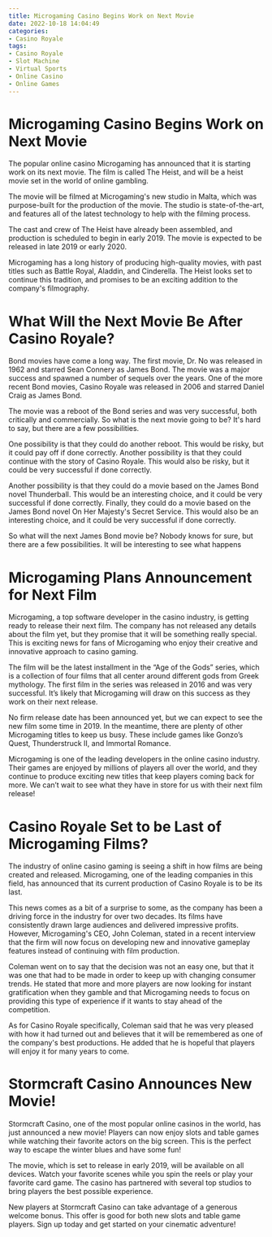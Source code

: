 ```yaml
---
title: Microgaming Casino Begins Work on Next Movie
date: 2022-10-18 14:04:49
categories:
- Casino Royale
tags:
- Casino Royale
- Slot Machine
- Virtual Sports
- Online Casino
- Online Games
---
```



#  Microgaming Casino Begins Work on Next Movie

The popular online casino Microgaming has announced that it is starting work on its next movie. The film is called The Heist, and will be a heist movie set in the world of online gambling.

The movie will be filmed at Microgaming's new studio in Malta, which was purpose-built for the production of the movie. The studio is state-of-the-art, and features all of the latest technology to help with the filming process.

The cast and crew of The Heist have already been assembled, and production is scheduled to begin in early 2019. The movie is expected to be released in late 2019 or early 2020.

Microgaming has a long history of producing high-quality movies, with past titles such as Battle Royal, Aladdin, and Cinderella. The Heist looks set to continue this tradition, and promises to be an exciting addition to the company's filmography.

#  What Will the Next Movie Be After Casino Royale?
Bond movies have come a long way. The first movie, Dr. No was released in 1962 and starred Sean Connery as James Bond. The movie was a major success and spawned a number of sequels over the years. One of the more recent Bond movies, Casino Royale was released in 2006 and starred Daniel Craig as James Bond.

The movie was a reboot of the Bond series and was very successful, both critically and commercially. So what is the next movie going to be? It's hard to say, but there are a few possibilities.

One possibility is that they could do another reboot. This would be risky, but it could pay off if done correctly. Another possibility is that they could continue with the story of Casino Royale. This would also be risky, but it could be very successful if done correctly.

Another possibility is that they could do a movie based on the James Bond novel Thunderball. This would be an interesting choice, and it could be very successful if done correctly. Finally, they could do a movie based on the James Bond novel On Her Majesty's Secret Service. This would also be an interesting choice, and it could be very successful if done correctly.

So what will the next James Bond movie be? Nobody knows for sure, but there are a few possibilities. It will be interesting to see what happens

#  Microgaming Plans Announcement for Next Film

Microgaming, a top software developer in the casino industry, is getting ready to release their next film. The company has not released any details about the film yet, but they promise that it will be something really special. This is exciting news for fans of Microgaming who enjoy their creative and innovative approach to casino gaming.

The film will be the latest installment in the “Age of the Gods” series, which is a collection of four films that all center around different gods from Greek mythology. The first film in the series was released in 2016 and was very successful. It’s likely that Microgaming will draw on this success as they work on their next release.

No firm release date has been announced yet, but we can expect to see the new film some time in 2019. In the meantime, there are plenty of other Microgaming titles to keep us busy. These include games like Gonzo’s Quest, Thunderstruck II, and Immortal Romance.

Microgaming is one of the leading developers in the online casino industry. Their games are enjoyed by millions of players all over the world, and they continue to produce exciting new titles that keep players coming back for more. We can’t wait to see what they have in store for us with their next film release!

#  Casino Royale Set to be Last of Microgaming Films?

The industry of online casino gaming is seeing a shift in how films are being created and released. Microgaming, one of the leading companies in this field, has announced that its current production of Casino Royale is to be its last.

This news comes as a bit of a surprise to some, as the company has been a driving force in the industry for over two decades. Its films have consistently drawn large audiences and delivered impressive profits. However, Microgaming's CEO, John Coleman, stated in a recent interview that the firm will now focus on developing new and innovative gameplay features instead of continuing with film production.

Coleman went on to say that the decision was not an easy one, but that it was one that had to be made in order to keep up with changing consumer trends. He stated that more and more players are now looking for instant gratification when they gamble and that Microgaming needs to focus on providing this type of experience if it wants to stay ahead of the competition.

As for Casino Royale specifically, Coleman said that he was very pleased with how it had turned out and believes that it will be remembered as one of the company's best productions. He added that he is hopeful that players will enjoy it for many years to come.

#  Stormcraft Casino Announces New Movie!

Stormcraft Casino, one of the most popular online casinos in the world, has just announced a new movie! Players can now enjoy slots and table games while watching their favorite actors on the big screen. This is the perfect way to escape the winter blues and have some fun!

The movie, which is set to release in early 2019, will be available on all devices. Watch your favorite scenes while you spin the reels or play your favorite card game. The casino has partnered with several top studios to bring players the best possible experience.

New players at Stormcraft Casino can take advantage of a generous welcome bonus. This offer is good for both new slots and table game players. Sign up today and get started on your cinematic adventure!